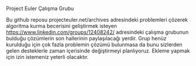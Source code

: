 Project Euler Çalışma Grubu

Bu github reposu projecteuler.net/archives adresindeki problemleri çözerek algoritma kurma becerisini geliştirmek isteyen https://www.linkedin.com/groups/12408242/ adresindeki çalışma grubunun bulduğu çözümlerin son hallerinin paylaşılacağı yerdir.
Grup henüz kurulduğu için çok fazla problemin çözümü bulunmasa da bunu sizlerden gelen desteklerle zaman içerisinde değiştirmeyi planlıyoruz. Ekleme yapmak için izin istemeniz yeterli olacaktır.
